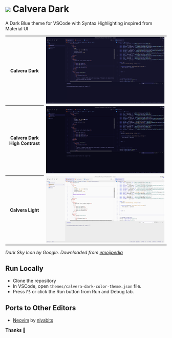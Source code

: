 # <img src="https://raw.githubusercontent.com/saurabhdaware/vscode-calvera-dark/main/images/milky-way-icon.png" width="40"> Calvera Dark

A Dark Blue theme for VSCode with Syntax Highlighting inspired from Material UI 

<table>
  <tr>
    <th>Calvera Dark</th>
    <td><img src="./images/dark.png" alt="Calvera Dark" /></td>
  </tr>
  <tr>
    <th>Calvera Dark High Contrast</th>
    <td><img src="./images/dark-high-contrast.png" alt="Calvera Dark High Contrast" /></td>
  </tr>
  <tr>
    <th>Calvera Light</th>
    <td><img src="./images/light.png" alt="Calvera Light" /></td>
  </tr>
</table>

*Dark Sky Icon by Google. Downloaded from [emojipedia](https://emojipedia.org/google/android-11.0-december-2020-feature-drop/milky-way/)*

## Run Locally

- Clone the repository
- In VSCode, open `themes/calvera-dark-color-theme.json` file.
- Press `F5` or click the Run button from Run and Debug tab.

## Ports to Other Editors

- [Neovim](https://github.com/niyabits/calvera-dark.nvim) by [niyabits](https://github.com/niyabits)


**Thanks 🌻**